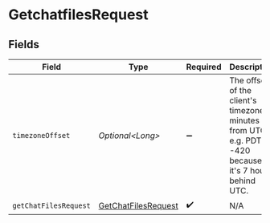 # GetchatfilesRequest


## Fields

| Field                                                                                                      | Type                                                                                                       | Required                                                                                                   | Description                                                                                                |
| ---------------------------------------------------------------------------------------------------------- | ---------------------------------------------------------------------------------------------------------- | ---------------------------------------------------------------------------------------------------------- | ---------------------------------------------------------------------------------------------------------- |
| `timezoneOffset`                                                                                           | *Optional\<Long>*                                                                                          | :heavy_minus_sign:                                                                                         | The offset of the client's timezone in minutes from UTC. e.g. PDT is -420 because it's 7 hours behind UTC. |
| `getChatFilesRequest`                                                                                      | [GetChatFilesRequest](../../models/components/GetChatFilesRequest.md)                                      | :heavy_check_mark:                                                                                         | N/A                                                                                                        |